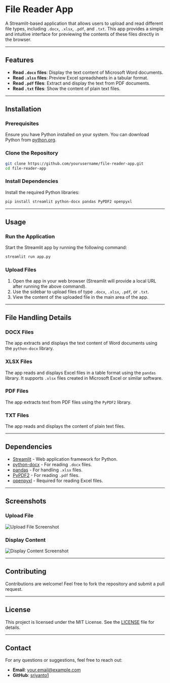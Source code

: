 

# File Reader App

A Streamlit-based application that allows users to upload and read different file types, including `.docx`, `.xlsx`, `.pdf`, and `.txt`. This app provides a simple and intuitive interface for previewing the contents of these files directly in the browser.

---

## Features

- **Read `.docx` files**: Display the text content of Microsoft Word documents.
- **Read `.xlsx` files**: Preview Excel spreadsheets in a tabular format.
- **Read `.pdf` files**: Extract and display the text from PDF documents.
- **Read `.txt` files**: Show the content of plain text files.

---

## Installation

### Prerequisites

Ensure you have Python installed on your system. You can download Python from [python.org](https://www.python.org/).

### Clone the Repository

```bash
git clone https://github.com/yourusername/file-reader-app.git
cd file-reader-app
```

### Install Dependencies

Install the required Python libraries:

```bash
pip install streamlit python-docx pandas PyPDF2 openpyxl
```

---

## Usage

### Run the Application

Start the Streamlit app by running the following command:

```bash
streamlit run app.py
```

### Upload Files

1. Open the app in your web browser (Streamlit will provide a local URL after running the above command).
2. Use the sidebar to upload files of type `.docx`, `.xlsx`, `.pdf`, or `.txt`.
3. View the content of the uploaded file in the main area of the app.

---

## File Handling Details

### DOCX Files
The app extracts and displays the text content of Word documents using the `python-docx` library.

### XLSX Files
The app reads and displays Excel files in a table format using the `pandas` library. It supports `.xlsx` files created in Microsoft Excel or similar software.

### PDF Files
The app extracts text from PDF files using the `PyPDF2` library.

### TXT Files
The app reads and displays the content of plain text files.

---

## Dependencies

- [Streamlit](https://streamlit.io/) - Web application framework for Python.
- [python-docx](https://pypi.org/project/python-docx/) - For reading `.docx` files.
- [pandas](https://pandas.pydata.org/) - For handling `.xlsx` files.
- [PyPDF2](https://pypi.org/project/PyPDF2/) - For reading `.pdf` files.
- [openpyxl](https://pypi.org/project/openpyxl/) - Required for reading Excel files.

---

## Screenshots

### Upload File
![Upload File Screenshot](screenshots/upload_file.png)

### Display Content
![Display Content Screenshot](screenshots/display_content.png)

---

## Contributing

Contributions are welcome! Feel free to fork the repository and submit a pull request.

---

## License

This project is licensed under the MIT License. See the [LICENSE](LICENSE) file for details.

---

## Contact

For any questions or suggestions, feel free to reach out:

- **Email**: your.email@example.com
- **GitHub**: [sriyanto1](https://github.com/sugeng-riyanto)
